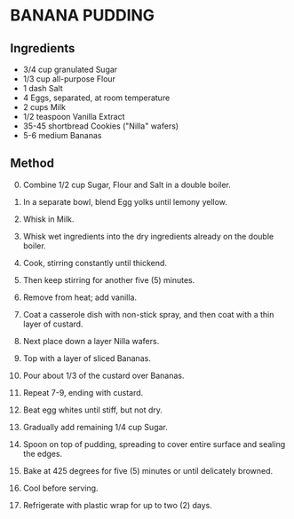 # BANANA PUDDING

## Ingredients

- 3/4 cup granulated Sugar
- 1/3 cup all-purpose Flour
- 1 dash Salt
- 4 Eggs, separated, at room temperature
- 2 cups Milk
- 1/2 teaspoon Vanilla Extract
- 35-45 shortbread Cookies ("Nilla" wafers)
- 5-6 medium Bananas

## Method

0. Combine 1/2 cup Sugar, Flour and Salt in a double boiler.
1. In a separate bowl, blend Egg yolks until lemony yellow.
2. Whisk in Milk. 
3. Whisk wet ingredients into the dry ingredients already on the double boiler.
4. Cook, stirring constantly until thickend. 
5. Then keep stirring for another five (5) minutes.
6. Remove from heat; add vanilla.
7. Coat a casserole dish with non-stick spray, and then coat with a thin layer of custard.
8. Next place down a layer Nilla wafers.
9. Top with a layer of sliced Bananas.
10. Pour about 1/3 of the custard over Bananas.
11. Repeat 7-9, ending with custard.

12. Beat egg whites until stiff, but not dry.
13. Gradually add remaining 1/4 cup Sugar.
14. Spoon on top of pudding, spreading to cover entire surface and sealing the edges. 
15. Bake at 425 degrees for five (5) minutes or until delicately browned.
16. Cool before serving. 
17. Refrigerate with plastic wrap for up to two (2) days.
